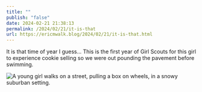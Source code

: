 ```yaml
---
title: ""
publish: "false"
date: 2024-02-21 21:38:13
permalink: /2024/02/21/it-is-that
url: https://ericmwalk.blog/2024/02/21/it-is-that.html
---
```


It is that time of year I guess... This is the first year of Girl Scouts for this girl to experience cookie selling so we were out pounding the pavement before swimming.

![A young girl walks on a street, pulling a box on wheels, in a snowy suburban setting.](https://ericmwalk.blog/uploads/2024/img-7970.jpeg)